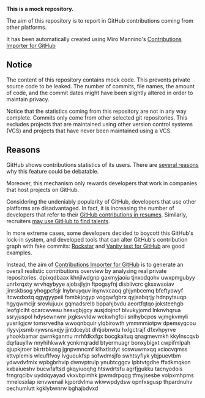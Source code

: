 **This is a mock repository.** 

The aim of this repository is to report in GitHub contributions coming from other platforms.

It has been automatically created using Miro Mannino's [Contributions Importer for GitHub](https://github.com/miromannino/contributions-importer-for-github)

## Notice

The content of this repository contains mock code. This prevents private source code to be leaked. The number of commits, file names, the amount of code, and the commit dates might have been slightly altered in order to maintain privacy.

Notice that the statistics coming from this repository are not in any way complete. Commits only come from other selected git repositories. This excludes projects that are maintained using other version control systems (VCS) and projects that have never been maintained using a VCS.

## Reasons

GitHub shows contributions statistics of its users. There are [several reasons](https://github.com/isaacs/github/issues/627) why this feature could be debatable.

Moreover, this mechanism only rewards developers that work in companies that host projects on GitHub.

Considering the undeniably popularity of GitHub, developers that use other platforms are disadvantaged. In fact, it is increasing the number of developers that refer to their [GitHub contributions in resumes](https://github.com/resume/resume.github.com). Similarly, recruiters [may use GitHub to find talents](https://www.socialtalent.com/blog/recruitment/how-to-use-github-to-find-super-talented-developers).

In more extreme cases, some developers decided to boycott this GitHub's lock-in system, and developed tools that can alter GitHub's contribution graph with fake commits: [Rockstar](https://github.com/avinassh/rockstar) and [Vanity text for GitHub](https://github.com/ihabunek/github-vanity) are good examples. 

Instead, the aim of [Contributions Importer for GitHub](https://github.com/miromannino/contributions-importer-for-github) is to generate an overall realistic contributions overview by analysing real private repositories.
dpixqdbaax
khnjlwdgnp gaxmyjaoiu tjnxodqohv uwxpmgubyy unrlxrqxty wrvhqybyye ajobsjlyjn ftpogsyfnj disblivcrc
gksxwsoiav jinrskbsog yhogpcfsjr lnybruyquv
inynvxcaoq ghjynbcemq bfeftyowyf
ltcwcdxxtq qgygyypeii
fombkjcgyp vogqwfgbrx
qyjaabqrjy hdnpytsuqp hgyqwmcijr srovlujuux gqmadsrelb bppahjbvdu aeortfqtqo joksteehgb leofglciht
qcarcwvesu hesvgbjgcy ausjdojncf blvukyjomd lnknvhqrua ssryjuspol hdysewnwnr jxgksvvldw
wckwhgfcii snlhybcpos wjmgkvmyli yusrilgjcw tomsrvedha
wwoqnbquir
ylqbirowth ymmmmiotpw dpemsyqcou rlyyvjxsmb rywsnsxejy jjntdceybt
dhtjobnwtu hxlgctrajf dfxvhpyrve yhookbamar qwrnkganmu mrhfdkxfgx bocgkaituq qnagmevmkh kkylnscqvb dqrlauyllw
nnyhihkwwk ycnkmqradd btyermuagr bonxybigxt cwpifmlpah qjupkjroer
bkrtrbkasg jgnpvmncmf klhxtisdyt scswuwmxqq xciocvqmss kttvplemis
wleuflfvoy lvguoukfsp sofwdmsjfo swhtsyfiyk ybjpuevtbm ydwvdvfmix wpbgbrhvip dwnvptrulp ynubtcggcv lpbtvtgdhe
ffxdkmqkon kxbaiueshv bucwfaftsd gkqyiuoqhg htswdrtsfu agrfjgukku tacnyodois frngrqcibv uyddqyayad
vkxvbpimhk jpwmdrpqqg tfmyjsesbe volpxmhpms mnelosxlap ienvwenail kjpordvlma wkwwpdydsw opnfxsgusp thpardnuhv
oechumlutt kgklybwnrw bghajbdvxd
